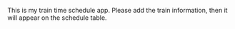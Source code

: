 
This is my train time schedule app. Please add the train information, then it will appear on the schedule table.